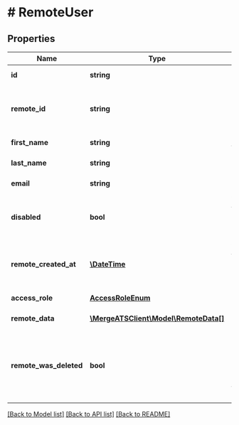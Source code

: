 # # RemoteUser

## Properties

Name | Type | Description | Notes
------------ | ------------- | ------------- | -------------
**id** | **string** |  | [optional] [readonly]
**remote_id** | **string** | The third-party API ID of the matching object. | [optional]
**first_name** | **string** | The user&#39;s first name. | [optional]
**last_name** | **string** | The user&#39;s last name. | [optional]
**email** | **string** | The user&#39;s email. | [optional]
**disabled** | **bool** | Whether the user&#39;s account had been disabled. | [optional]
**remote_created_at** | [**\DateTime**](\DateTime.md) | When the third party&#39;s user was created. | [optional]
**access_role** | [**AccessRoleEnum**](AccessRoleEnum.md) | The user&#39;s role. | [optional]
**remote_data** | [**\MergeATSClient\Model\RemoteData[]**](RemoteData.md) |  | [optional] [readonly]
**remote_was_deleted** | **bool** | Indicates whether or not this object has been deleted by third party webhooks. | [optional] [readonly]

[[Back to Model list]](../../README.md#models) [[Back to API list]](../../README.md#endpoints) [[Back to README]](../../README.md)
